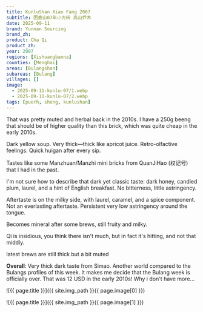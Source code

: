 ```yaml
---
title: KunluShan Xiao Fang 2007
subtitle: 困鹿山07年小方砖 高山乔木
date: 2025-09-11
brand: Yunnan Sourcing
brand_zh: 
product: Cha Qi
product_zh: 
year: 2007
regions: [Xishuangbanna]
counties: [Menghai]
areas: [Bulangshan]
subareas: [Bulang]
villages: []
image: 
  - 2025-09-11-kunlu-07/1.webp
  - 2025-09-11-kunlu-07/2.webp
tags: [puerh, sheng, kunlushan]
---
```


That was pretty muted and herbal back in the 2010s. I have a 250g beeng that should be of higher quality than this brick, which was quite cheap in the early 2010s.

Dark yellow soup. Very thick—thick like apricot juice.
Retro-olfactive feelings. Quick huigan after every sip.

Tastes like some Manzhuan/Manzhi mini bricks from QuanJiHao (权记号) that I had in the past.

I'm not sure how to describe that dark yet classic taste: dark honey, candied plum, laurel, and a hint of English breakfast. No bitterness, little astringency.

Aftertaste is on the milky side, with laurel, caramel, and a spice component. Not an everlasting aftertaste. Persistent very low astringency around the tongue.

Becomes mineral after some brews, still fruity and milky.

Qi is insidious, you think there isn't much, but in fact it's hitting, and not that middly.

latest brews are still thick but a bit muted

**Overall**: 
Very thick dark taste from Simao. Another world compared to the Bulangs profiles of this week. It makes me decide that the Bulang week is officially over. That was 12 USD in the early 2010s! Why i don't have more...

![{{ page.title }}]({{ site.img_path }}{{ page.image[0] }})

![{{ page.title }}]({{ site.img_path }}{{ page.image[1] }})